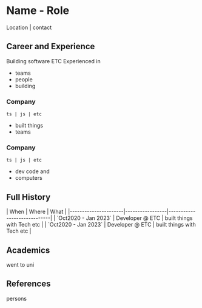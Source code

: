 # Name - Role

<section>
Location | contact
</section>

## Career and Experience

Building software ETC
Experienced in
* teams
* people
* building

### Company

`ts | js | etc`

* built things
* teams

### Company

`ts | js | etc`

* dev code and 
* computers

## Full History

<div class="work-history">
| When          | Where | What                                          |
|----------------------|-----------------|-----------------------------|
| `Oct2020 - Jan 2023` | Developer @ ETC | built things with Tech etc  |
| `Oct2020 - Jan 2023` | Developer @ ETC | built things with Tech etc  |
</div>

## Academics

went to uni

## References

persons
